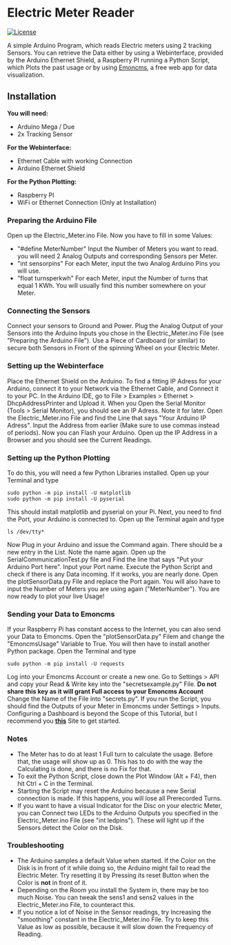 Electric Meter Reader
===

[![License](https://img.shields.io/github/license/Fisch03/Electric-meter-reader.svg)](https://github.com/Fisch03/Electric-meter-reader/blob/master/LICENSE)

A simple Arduino Program, which reads Electric meters using 2 tracking Sensors.
You can retrieve the Data either by using a Webinterface, provided by the Arduino Ethernet Shield, a Raspberry PI running a Python Script, which Plots the past usage or by using [Emoncms](https://emoncms.org/), a free web app for data visualization.


Installation
---

**You will need:**
- Arduino Mega / Due
- 2x Tracking Sensor

**For the Webinterface:**
- Ethernet Cable with working Connection
- Arduino Ethernet Shield

**For the Python Plotting:**
- Raspberry PI
- WiFi or Ethernet Connection (Only at Installation)

### Preparing the Arduino File
Open up the Electric_Meter.ino File. Now you have to fill in some Values:
- "#define MeterNumber" Input the Number of Meters you want to read. you will need 2 Analog Outputs and corresponding Sensors per Meter.
- "int sensorpins" For each Meter, input the two Analog Arduino Pins you will use.
- "float turnsperkwh" For each Meter, input the Number of turns that equal 1 KWh. You will usually find this number somewhere on your Meter.

### Connecting the Sensors
Connect your sensors to Ground and Power. Plug the Analog Output of your Sensors into the Arduino Inputs you chose in the Electric_Meter.ino File (see "Preparing the Arduino File"). Use a Piece of Cardboard (or similar) to secure both Sensors in Front of the spinning Wheel on your Electric Meter.

### Setting up the Webinterface
Place the Ethernet Shield on the Arduino. To find a fitting IP Adress for your Arduino, connect it to your Network via the Ethernet Cable, and Connect it to your PC. In the Arduino IDE, go to File > Examples > Ethernet > DhcpAddressPrinter and Upload it. When you Open the Serial Monitor (Tools > Serial Monitor), you should see an IP Adress. Note it for later.
Open the Electric_Meter.ino File and find the Line that says "Your Arduino IP Adress". Input the Address from earlier (Make sure to use commas instead of periods). Now you can Flash your Arduino. Open up the IP Address in a Browser and you should see the Current Readings.

### Setting up the Python Plotting
To do this, you will need a few Python Libraries installed. Open up your Terminal and type
```
sudo python -m pip install -U matplotlib
sudo python -m pip install -U pyserial
```
This should install matplotlib and pyserial on your Pi.
Next, you need to find the Port, your Arduino is connected to. Open up the Terminal again and type
```
ls /dev/tty*
```
Now Plug in your Arduino and issue the Command again. There should be a new entry in the List. Note the name again. Open up the SerialCommunicationTest.py file and Find the line that says "Put your Arduino Port here". Input your Port name. Execute the Python Script and check if there is any Data incoming. If it works, you are nearly done. Open the plotSensorData.py File and replace the Port again. You will also have to input the Number of Meters you are using again ("MeterNumber"). You are now ready to plot your live Usage!

### Sending your Data to Emoncms
If your Raspberry Pi has constant access to the Internet, you can also send your Data to Emoncms. Open the "plotSensorData.py" Filem and change the "EmoncmsUsage" Variable to True. You will then have to install another Python package. Open the Terminal and type
```
sudo python -m pip install -U requests
```
Log into your Emoncms Account or create a new one. Go to Settings > API and copy your Read & Write key into the "secretsexample.py" File. **Do not share this key as it will grant Full access to your Emoncms Account** Change the Name of the File into "secrets.py". If you run the Script, you should find the Outputs of your Meter in Emoncms under Settings > Inputs. Configuring a Dashboard is beyond the Scope of this Tutorial, but I recommend you [**this**](https://powerforum.co.za/topic/1245-emoncms-startup-tutorial/) Site to get started.


### Notes
- The Meter has to do at least 1 Full turn to calculate the usage. Before that, the usage will show up as 0. This has to do with the way the Calculating is done, and there is no Fix for that.
- To exit the Python Script, close down the Plot Window (Alt + F4), then hit Ctrl + C in the Terminal.
- Starting the Script may reset the Arduino because a new Serial connection is made. If this happens, you will lose all Prerecorded Turns.
- If you want to have a visual Indicator for the Disc on your electric Meter, you can Connect two LEDs to the Arduino Outputs you specified in the Electric_Meter.ino File (see "int ledpins"). These will light up if the Sensors detect the Color on the Disk.

### Troubleshooting
- The Arduino samples a default Value when started. If the Color on the Disk is in front of it while doing so, the Arduino might fail to read the Electric Meter. Try resetting it by Pressing its reset Button when the Color is **not** in front of it.
- Depending on the Room you install the System in, there may be too much Noise. You can tweak the sens1 and sens2 values in the Electric_Meter.ino File, to counteract this.
- If you notice a lot of Noise in the Sensor readings, try Increasing the "smoothing" constant in the Electric_Meter.ino File. Try to keep this Value as low as possible, because it will slow down the Frequency of Reading.
